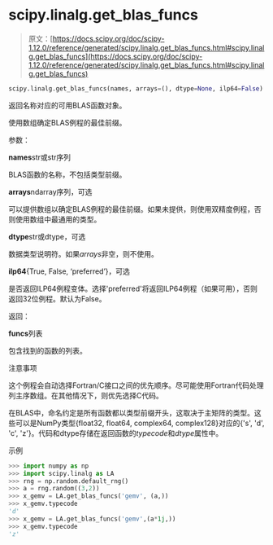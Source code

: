 # scipy.linalg.get_blas_funcs

> 原文：[https://docs.scipy.org/doc/scipy-1.12.0/reference/generated/scipy.linalg.get_blas_funcs.html#scipy.linalg.get_blas_funcs](https://docs.scipy.org/doc/scipy-1.12.0/reference/generated/scipy.linalg.get_blas_funcs.html#scipy.linalg.get_blas_funcs)

```py
scipy.linalg.get_blas_funcs(names, arrays=(), dtype=None, ilp64=False)
```

返回名称对应的可用BLAS函数对象。

使用数组确定BLAS例程的最佳前缀。

参数：

**names**str或str序列

BLAS函数的名称，不包括类型前缀。

**arrays**ndarray序列，可选

可以提供数组以确定BLAS例程的最佳前缀。如果未提供，则使用双精度例程，否则使用数组中最通用的类型。

**dtype**str或dtype，可选

数据类型说明符。如果*arrays*非空，则不使用。

**ilp64**{True, False, ‘preferred’}，可选

是否返回ILP64例程变体。选择'preferred'将返回ILP64例程（如果可用），否则返回32位例程。默认为False。

返回：

**funcs**列表

包含找到的函数的列表。

注意事项

这个例程会自动选择Fortran/C接口之间的优先顺序。尽可能使用Fortran代码处理列主序数组。在其他情况下，则优先选择C代码。

在BLAS中，命名约定是所有函数都以类型前缀开头，这取决于主矩阵的类型。这些可以是NumPy类型{float32, float64, complex64, complex128}对应的{'s', 'd', 'c', 'z'}。代码和dtype存储在返回函数的*typecode*和*dtype*属性中。

示例

```py
>>> import numpy as np
>>> import scipy.linalg as LA
>>> rng = np.random.default_rng()
>>> a = rng.random((3,2))
>>> x_gemv = LA.get_blas_funcs('gemv', (a,))
>>> x_gemv.typecode
'd'
>>> x_gemv = LA.get_blas_funcs('gemv',(a*1j,))
>>> x_gemv.typecode
'z' 
```
